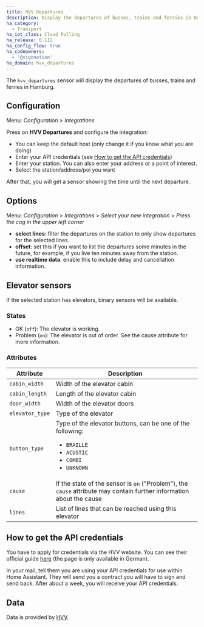 ```yaml
---
title: HVV Departures
description: Display the departures of busses, trains and ferries in Hamburg within Home Assistant.
ha_category:
  - Transport
ha_iot_class: Cloud Polling
ha_release: 0.112
ha_config_flow: true
ha_codeowners:
  - '@vigonotion'
ha_domain: hvv_departures
---
```


The `hvv_departures` sensor will display the departures of busses, trains and ferries in Hamburg.

## Configuration

Menu: *Configuration* > *Integrations*

Press on **HVV Departures** and configure the integration:

- You can keep the default host (only change it if you know what you are doing)
- Enter your API credentials (see [How to get the API credentials](#how-to-get-the-api-credentials))
- Enter your station. You can also enter your address or a point of interest.
- Select the station/address/poi you want

After that, you will get a sensor showing the time until the next departure.

## Options

Menu: *Configuration* > *Integrations* > *Select your new integration* > *Press the cog in the upper left corner*

- **select lines**: filter the departures on the station to only show departures for the selected lines.
- **offset**: set this if you want to list the departures some minutes in the future, for example, if you live ten minutes away from the station.
- **use realtime data**: enable this to include delay and cancellation information.

## Elevator sensors

If the selected station has elevators, binary sensors will be available.

### States

- OK (`off`): The elevator is working.
- Problem (`on`): The elevator is out of order. See the cause attribute for more information.

### Attributes

| Attribute       | Description                                                                                                                                |
| --------------- | ------------------------------------------------------------------------------------------------------------------------------------------ |
| `cabin_width`   | Width of the elevator cabin                                                                                                                |
| `cabin_length`  | Length of the elevator cabin                                                                                                               |
| `door_width`    | Width of the elevator doors                                                                                                                |
| `elevator_type` | Type of the elevator                                                                                                                       |
| `button_type`   | Type of the elevator buttons, can be one of the following: <br/><ul><li>`BRAILLE`</li><li>`ACUSTIC`</li><li>`COMBI`</li><li>`UNKNOWN`</li> |
| `cause`         | If the state of the sensor is `on` ("Problem"), the `cause` attribute may contain further information about the cause                      |
| `lines`         | List of lines that can be reached using this elevator                                                                                      |

## How to get the API credentials

You have to apply for credentials via the HVV website. You can see their official guide [here](https://www.hvv.de/de/fahrplaene/abruf-fahrplaninfos/datenabruf) (the page is only available in German).

In your mail, tell them you are using your API credentials for use within Home Assistant. They will send you a contract you will have to sign and send back. After about a week, you will receive your API credentials.

## Data

Data is provided by [HVV](https://www.hvv.de/).
